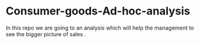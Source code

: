 # Consumer-goods-Ad-hoc-analysis
In this repo we are going to an analysis which will help the management to see the bigger picture of sales .
